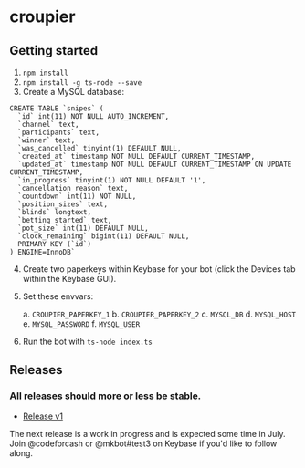 # croupier

## Getting started

1. `npm install`
2. `npm install -g ts-node --save`
3. Create a MySQL database:
```
CREATE TABLE `snipes` (
  `id` int(11) NOT NULL AUTO_INCREMENT,
  `channel` text,
  `participants` text,
  `winner` text,
  `was_cancelled` tinyint(1) DEFAULT NULL,
  `created_at` timestamp NOT NULL DEFAULT CURRENT_TIMESTAMP,
  `updated_at` timestamp NOT NULL DEFAULT CURRENT_TIMESTAMP ON UPDATE CURRENT_TIMESTAMP,
  `in_progress` tinyint(1) NOT NULL DEFAULT '1',
  `cancellation_reason` text,
  `countdown` int(11) NOT NULL,
  `position_sizes` text,
  `blinds` longtext,
  `betting_started` text,
  `pot_size` int(11) DEFAULT NULL,
  `clock_remaining` bigint(11) DEFAULT NULL,
  PRIMARY KEY (`id`)
) ENGINE=InnoDB`
```
4. Create two paperkeys within Keybase for your bot (click the Devices tab within the Keybase GUI).
5. Set these envvars:

    a. `CROUPIER_PAPERKEY_1`
    b. `CROUPIER_PAPERKEY_2`
    c. `MYSQL_DB`
    d. `MYSQL_HOST`
    e. `MYSQL_PASSWORD`
    f. `MYSQL_USER`
6. Run the bot with `ts-node index.ts`


## Releases
### All releases should more or less be stable.

* [Release v1](https://blog.codefor.cash/2019/07/01/finding-alice-and-bob-in-wonderland-a-writeup-of-croupier-the-keybase-bot/)

The next release is a work in progress and is expected some time in July.  Join @codeforcash or @mkbot#test3 on Keybase if you'd like to follow along.
